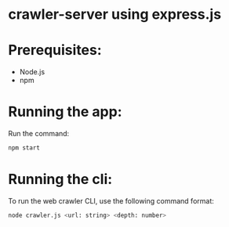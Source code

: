 # crawler-server using express.js

# Prerequisites:
* Node.js
* npm

# Running the app:
Run the command:
```bash
npm start
```

# Running the cli:
To run the web crawler CLI, use the following command format:
```bash
node crawler.js <url: string> <depth: number>
```

